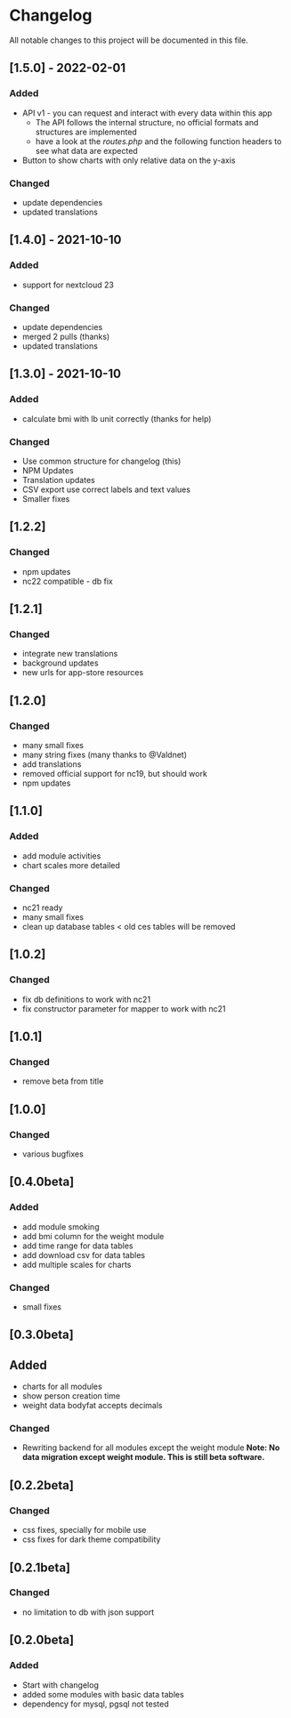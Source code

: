 # Changelog
All notable changes to this project will be documented in this file.

##  [1.5.0] - 2022-02-01
### Added
- API v1 - you can request and interact with every data within this app
  - The API follows the internal structure, no official formats and structures are implemented
  - have a look at the *routes.php* and the following function headers to see what data are expected
- Button to show charts with only relative data on the y-axis

### Changed
- update dependencies
- updated translations

##  [1.4.0] - 2021-10-10
### Added
- support for nextcloud 23

### Changed
- update dependencies
- merged 2 pulls (thanks)
- updated translations

##  [1.3.0] - 2021-10-10
### Added
- calculate bmi with lb unit correctly (thanks for help)

### Changed
- Use common structure for changelog (this)
- NPM Updates
- Translation updates
- CSV export use correct labels and text values
- Smaller fixes

## [1.2.2]
### Changed
- npm updates
- nc22 compatible - db fix

## [1.2.1]
### Changed
- integrate new translations
- background updates
- new urls for app-store resources

## [1.2.0]
### Changed
- many small fixes
- many string fixes (many thanks to @Valdnet)
- add translations
- removed official support for nc19, but should work
- npm updates

## [1.1.0]
### Added
- add module activities
- chart scales more detailed

### Changed
- nc21 ready
- many small fixes
- clean up database tables < old ces tables will be removed

## [1.0.2]
### Changed
- fix db definitions to work with nc21
- fix constructor parameter for mapper to work with nc21

## [1.0.1]
### Changed
- remove beta from title

## [1.0.0]
### Changed
- various bugfixes

## [0.4.0beta]
### Added
- add module smoking
- add bmi column for the weight module
- add time range for data tables
- add download csv for data tables
- add multiple scales for charts

### Changed
- small fixes

## [0.3.0beta]
## Added
- charts for all modules
- show person creation time
- weight data bodyfat accepts decimals

### Changed
- Rewriting backend for all modules except the weight module
**Note: No data migration except weight module. This is still beta software.**

## [0.2.2beta]
### Changed
- css fixes, specially for mobile use
- css fixes for dark theme compatibility

## [0.2.1beta]
### Changed
- no limitation to db with json support

## [0.2.0beta]
### Added
- Start with changelog
- added some modules with basic data tables
- dependency for mysql, pgsql not tested

